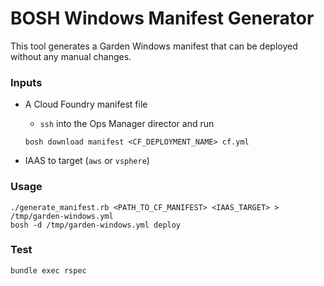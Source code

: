 # BOSH Windows Manifest Generator

This tool generates a Garden Windows manifest that can be deployed without any manual changes.

### Inputs

- A Cloud Foundry manifest file
    - `ssh` into the Ops Manager director and run
  
  ```
  bosh download manifest <CF_DEPLOYMENT_NAME> cf.yml
  ```
  
- IAAS to target (`aws` or `vsphere`)

### Usage

```
./generate_manifest.rb <PATH_TO_CF_MANIFEST> <IAAS_TARGET> > /tmp/garden-windows.yml
bosh -d /tmp/garden-windows.yml deploy
```

### Test

```
bundle exec rspec
```
